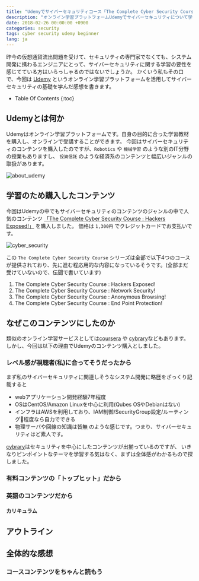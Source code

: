 ```yaml
---
title: "Udemyでサイバーセキュリティコース「The Complete Cyber Security Course : Hackers Exposed」を受講した"
description: "オンライン学習プラットフォームUdemyでサイバーセキュリティについて学習しました。今回受講したコースは「The Complete Cyber Security Course : Hackers Exposed!」で、セキュリティに対する一般論から、マルウェアの種類や、物理OS/仮想化OSの違いなど、受講した感想を紹介します"
date: 2018-02-26 00:00:00 +0900
categories: security
tags: cyber security udemy beginner
lang: ja
---
```


昨今の仮想通貨流出問題を受けて、セキュリティの専門家でなくても、システム開発に携わるエンジニアにとって、サイバーセキュリティに関する学習の要性を感じてている方はいらっしゃるのではないでしょうか。
かくいう私もその口で、今回は [Udemy](https://www.udemy.com/) というオンライン学習プラットフォームを活用してサイバーセキュリティの基礎を学んだ感想を書きます。

* Table Of Contents
{:toc}

## Udemyとは何か
Udemyはオンライン学習プラットフォームです。自身の目的に合った学習教材を購入し、オンラインで受講することができます。
今回はサイバーセキュリティのコンテンツを購入したのですが、`Robotics` や `機械学習` のような別のIT分野の授業もありますし、
`投資信託` のような経済系のコンテンツと幅広いジャンルの取扱があります。

![about_udemy]({{site.baseurl}}/assets/images/20180226/about_udemy.png)

## 学習のため購入したコンテンツ
今回はUdemyの中でもサイバーセキュリティのコンテンツのジャンルの中で人気のコンテンツ [「The Complete Cyber Security Course : Hackers Exposed!」](https://www.udemy.com/the-complete-internet-security-privacy-course-volume-1/) を購入しました。
価格は `1,300円` でクレジットカードでお支払いです。

![cyber_security]({{site.baseurl}}/assets/images/20180226/cyber_security.png)

この `The Complete Cyber Security Course` シリーズは全部で以下4つのコースが提供されており、先に進む程応用的な内容になっているそうです。(全部まだ受けていないので、伝聞で書いています)

1. The Complete Cyber Security Course : Hackers Exposed!
2. The Complete Cyber Security Course : Network Security!
3. The Complete Cyber Security Course : Anonymous Browsing!
4. The Complete Cyber Security Course : End Point Protection!


## なぜこのコンテンツにしたのか
類似のオンライン学習サービスとしては[coursera](https://www.coursera.org/) や [cybrary](https://www.cybrary.it/)などもあります。しかし、今回は以下の理由でUdemyのコンテンツ購入としました。

### レベル感が視聴者(私)に合ってそうだったから

まず私のサイバーセキュリティに関連しそうなシステム開発に略歴をざっくり記載すると
* webアプリケーション開発経験7年程度
* OSはCentOS/Amazon Linuxを中心に利用(Qubes OSやDebianはない)
* インフラはAWSを利用しており、IAM制御/SecurityGroup設定/ルーティング程度なら自力でできる
* 物理サーバや回線の知識は皆無
のような感じです。つまり、サイバーセキュリティはど素人です。

[cybrary](https://www.cybrary.it/)はセキュリティを中心にしたコンテンツが出揃っているのですが、
いきなりピンポイントなテーマを学習する気はなく、まずは全体感がわかるもので探しました。

### 有料コンテンツの「トップヒット」だから



### 英語のコンテンツだから


#### カリキュラム

## アウトライン

## 全体的な感想

### コースコンテンツをちゃんと読もう

